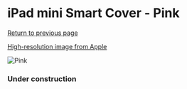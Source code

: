 # iPad mini Smart Cover - Pink

[Return to previous page](/ipad_mini)

[High-resolution image from Apple](https://store.storeimages.cdn-apple.com/8756/as-images.apple.com/is/MD968?wid=4500&hei=4500&fmt=png)

<div style="width: 384px"><img src="/everypreview/MD968.png" alt="Pink"></div>

### Under construction
